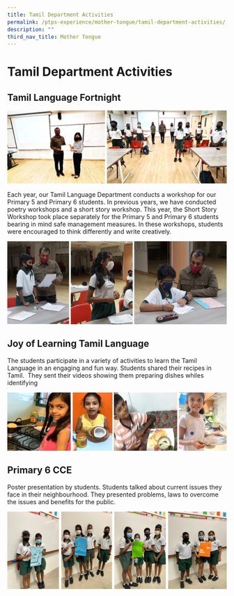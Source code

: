 ```yaml
---
title: Tamil Department Activities
permalink: /ptps-experience/mother-tongue/tamil-department-activities/
description: ""
third_nav_title: Mother Tongue
---
```


# Tamil Department Activities

## Tamil Language Fortnight

![](/images/PTPS%20Experience/tamil%201.jpg)

Each year, our Tamil Language Department conducts a workshop for our Primary 5 and Primary 6 students. In previous years, we have conducted poetry workshops and a short story workshop. This year, the Short Story Workshop took place separately for the Primary 5 and Primary 6 students bearing in mind safe management measures. In these workshops, students were encouraged to think differently and write creatively.

![](/images/PTPS%20Experience/Tamil%202.jpg)

## Joy of Learning Tamil Language


The students participate in a variety of activities to learn the Tamil Language in an engaging and fun way. Students shared their recipes in Tamil.  They sent their videos showing them preparing dishes whiles identifying

![](/images/PTPS%20Experience/Tamil%204.jpg)

Primary 6 CCE
-------------

Poster presentation by students. Students talked about current issues they face in their neighbourhood. They presented problems, laws to overcome the issues and benefits for the public.

![](/images/PTPS%20Experience/Tamil%205.jpg)